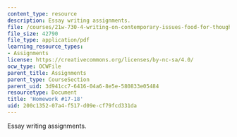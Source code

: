 ```yaml
---
content_type: resource
description: Essay writing assignments.
file: /courses/21w-730-4-writing-on-contemporary-issues-food-for-thought-writing-and-reading-about-the-cultures-of-food-fall-2008/200c135207a4f517d09ecf79fcd331da_hw_17_18_rev_prop.pdf
file_size: 42790
file_type: application/pdf
learning_resource_types:
- Assignments
license: https://creativecommons.org/licenses/by-nc-sa/4.0/
ocw_type: OCWFile
parent_title: Assignments
parent_type: CourseSection
parent_uid: 3d941cc7-6416-04a6-8e5e-580833e05484
resourcetype: Document
title: 'Homework #17-18'
uid: 200c1352-07a4-f517-d09e-cf79fcd331da
---
```

Essay writing assignments.